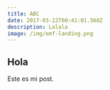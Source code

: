 ```yaml
---
title: ABC
date: 2017-03-22T00:41:01.568Z
description: Lalala
image: /img/emf-landing.png
---
```


## Hola

Este es mi post.